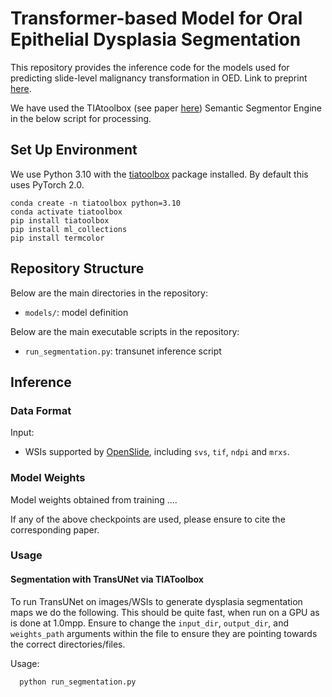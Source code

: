 # Transformer-based Model for Oral Epithelial Dysplasia Segmentation

This repository provides the inference code for the models used for predicting slide-level malignancy transformation in OED. Link to preprint [here](https://arxiv.org/abs/2311.05452). <br />

We have used the TIAtoolbox (see paper [here](https://www.nature.com/articles/s43856-022-00186-5)) Semantic Segmentor Engine in the below script for processing. 

## Set Up Environment

We use Python 3.10 with the [tiatoolbox](https://github.com/TissueImageAnalytics/tiatoolbox) package installed. By default this uses PyTorch 2.0.

```
conda create -n tiatoolbox python=3.10
conda activate tiatoolbox
pip install tiatoolbox
pip install ml_collections
pip install termcolor
```

## Repository Structure

Below are the main directories in the repository: 

- `models/`: model definition

Below are the main executable scripts in the repository:

- `run_segmentation.py`: transunet inference script

## Inference

### Data Format
Input: <br />
- WSIs supported by [OpenSlide](https://openslide.org/), including `svs`, `tif`, `ndpi` and `mrxs`.

### Model Weights

Model weights obtained from training ....

If any of the above checkpoints are used, please ensure to cite the corresponding paper.

### Usage

#### Segmentation with TransUNet via TIAToolbox

To run TransUNet on images/WSIs to generate dysplasia segmentation maps we do the following. This should be quite fast, when run on a GPU as is done at 1.0mpp. Ensure to change the `input_dir`, `output_dir`, and `weights_path` arguments within the file to ensure they are pointing towards the correct directories/files.

Usage: <br />
```
  python run_segmentation.py
```